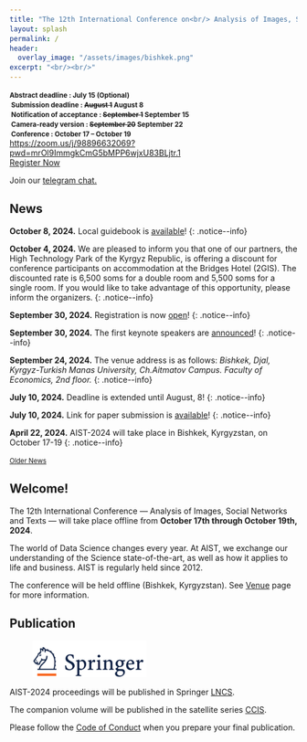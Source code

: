 ```yaml
---
title: "The 12th International Conference on<br/> Analysis of Images, Social Networks and Texts"
layout: splash
permalink: /
header:
  overlay_image: "/assets/images/bishkek.png"
excerpt: "<br/><br/>"
---
```

<div class="text-center">
    <span style="font-weight: bold; font-size: smaller;">
    Abstract deadline : July 15 (Optional)<br/>&nbsp;Submission deadline : <strike>August 1</strike> August 8 <br/>&nbsp;Notification of acceptance : <strike>September 1</strike> September 15<br/>&nbsp;Camera-ready version : <strike>September 20</strike> September 22<br/>&nbsp;Conference : October 17 &ndash; October 19</span>
    <br/>  
<a href="https://zoom.us/j/98896632069?pwd=mrOl9ImmgkCmG5bMPP6wjxU83BLjtr.1">https://zoom.us/j/98896632069?pwd=mrOl9ImmgkCmG5bMPP6wjxU83BLjtr.1</a>
 <br/>     
  <a href="https://forms.gle/a4qyeZb3wRsNdPnL7" target="_blank" class="btn btn--primary">Register Now</a>
</div>

Join our <a href="https://t.me/+RK3hR9_UClkoFHc2">telegram chat.</a>

<h2>News</h2>

**October 8, 2024.** Local guidebook is [available](/assets/Guidebook-Bishkek.pdf)!
{: .notice--info}

**October 4, 2024.** We are pleased to inform you that one of our partners, the High Technology Park of the Kyrgyz Republic, is offering a discount for conference participants on accommodation at the Bridges Hotel (2GIS). The discounted rate is 6,500 soms for a double room and 5,500 soms for a single room. If you would like to take advantage of this opportunity, please inform the organizers.
{: .notice--info}

**September 30, 2024.** Registration is now [open](https://forms.gle/a4qyeZb3wRsNdPnL7)!
{: .notice--info}

**September 30, 2024.** The first keynote speakers are [announced](/program/keynote/)!
{: .notice--info}

**September 24, 2024.** The venue address is as follows: *Bishkek, Djal, Kyrgyz-Turkish Manas University, Ch.Aitmatov Campus. Faculty of Economics, 2nd floor.*
{: .notice--info}

**July 10, 2024.** Deadline is extended until August, 8!
{: .notice--info}

**July 10, 2024.** Link for paper submission is [available](https://openreview.net/group?id=aistconf.org/AIST/2024/Conference)!
{: .notice--info}

**April 22, 2024.** AIST-2024 will take place in Bishkek, Kyrgyzstan, on October 17-19
{: .notice--info}

<div class="text-center">
    <a href="/archive/" style="font-size: smaller; font-decoration: italic;">Older News</a>
</div>

<h2>Welcome!</h2>

The 12th International Conference — Analysis of Images, Social Networks and Texts — will take place offline from <b>October 17th through October 19th, 2024</b>.

The world of Data Science changes every year. At AIST, we exchange our understanding of the Science state-of-the-art, as well as how it applies to life and business. AIST is regularly held since 2012.

The conference will be held offline (Bishkek, Kyrgyzstan). See [Venue](/venue/) page for more information. 

<h2>Publication</h2>

<figure>
  <a href="https://www.springer.com"><img style="width:200px;" src="/assets/images/springer.png"></a>
</figure>


AIST-2024 proceedings will be published in Springer <a href="https://www.springer.com/series/558">LNCS</a>.

The companion volume will be published in the satellite series [CCIS](https://www.springer.com/series/7899).

Please follow the [Code of Conduct](https://www.springernature.com/gp/authors/book-authors-code-of-conduct) when you prepare your final publication.


<!-- ВК9173 -->
